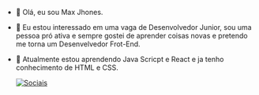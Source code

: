 - 👋 Olá, eu sou Max Jhones.
- 👀 Eu estou interessado em uma vaga de Desenvolvedor Junior, sou uma pessoa pró ativa e sempre gostei de aprender coisas novas e pretendo me torna um Desenvelvedor Frot-End.
- 🌱 Atualmente estou aprendendo Java Scricpt e React e ja tenho conhecimento de HTML e CSS.

  [![Sociais](https://img.shields.io/badge/LinkedIn-0077B5?style=for-the-badge&logo=linkedin&logoColor=white)](https://www.linkedin.com/feed/?trk=guest_homepage-basic_google-one-tap-submit)
